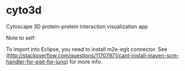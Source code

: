 cyto3d
======

Cytoscape 3D protein-protein interaction visualization app

Note to self:

To import into Eclipse, you need to install m2e-egit connector. See 
(http://stackoverflow.com/questions/11707971/cant-install-maven-scm-handler-for-egit-for-juno) for more info. 

